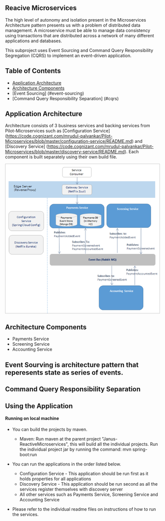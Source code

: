 ## Reacive Microservices
The high level of autonomy and isolation present in the Microservices Architecture pattern presents us with a problem of distributed data management. A microservice must be able to manage data consistency using transactions that are distributed across a network of many different applications and databases.

This subproject uses Event Sourcing and Command Query Responsibility Segregation (CQRS) to implement an event-driven application.

## Table of Contents
* [Application Architecture](#application-architecture)
* [Architecture Components](#architecture-components)
* [Event Sourcing] (#event-sourcing) 
* [Command Query Responsibility Separation] (#cqrs)

## <a name="application-architecture"></a> Application Architecture
Architecture consists of 3 business services and backing services from Pilot-Microservices such as [Configuration Service] (https://code.cognizant.com/mrudul-palvankar/Pilot-Microservices/blob/master/configuration-service/README.md) and [Discovery Service] (https://code.cognizant.com/mrudul-palvankar/Pilot-Microservices/blob/master/discovery-service/README.md). Each component is built separately using their own build file. 

![Reactive Microservices Architecture](Janus-ReactiveMicroservices.png)

## <a name="architecture-components"></a> Architecture Components
* Payments Service
* Screening Service
* Accounting Service

## <a name="event-scourcing"></a> Event Sourving is architecture pattern that reperesents state as series of events.

## <a name="cqrs"></a> Command Query Responsibility Separation

## Using the Application

#### Running on local machine
* You can build the projects by maven. 
    * Maven: Run maven at the parent project "Janus-ReactiveMicroservices", this will build all the individual projects. Run the  individual project jar by running the command: mvn spring-boot:run

* You can run the applications in the order listed below.
    * Configuration Service - This application should be run first as it holds properties for all applications 
    * Discovery Service - This application should be run second as all the services register themselves with discovery server
    * All other services such as Payments Service, Screening Service and Accounting Service

* Please refer to the individual readme files on instructions of how to run the services. 